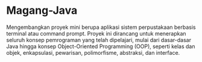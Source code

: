 # Magang-Java
Mengembangkan proyek mini berupa aplikasi sistem perpustakaan berbasis terminal atau command prompt. Proyek ini dirancang untuk menerapkan seluruh konsep pemrograman yang telah dipelajari, mulai dari dasar-dasar Java hingga konsep Object-Oriented Programming (OOP), seperti kelas dan objek, enkapsulasi, pewarisan, polimorfisme, abstraksi, dan interface.
